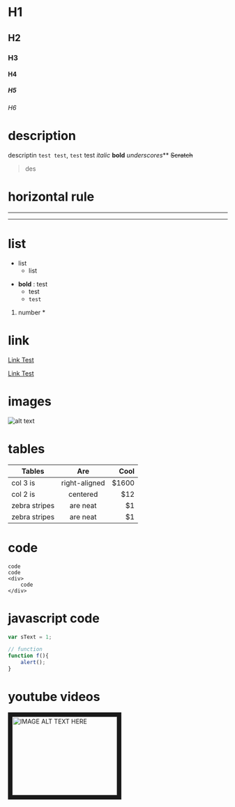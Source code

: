 # H1
## H2
### H3
#### H4
##### H5
###### H6

# description
descriptin `test test`, `test` test
*italic*
**bold**
_underscores_**
~~Scratch~~

> des

# horizontal rule
---

***


# list
* list
    * list

- **bold** : test
    + test
    + `test`

1. number
    *

# link
[Link Test](http://www.google.com)

[Link Test](http://www.google.com "google")

# images
![alt text](../images/images.jpg "logo")

# tables
| Tables        | Are           | Cool  |
| ------------- |:-------------:| -----:|
| col 3 is      | right-aligned | $1600 |
| col 2 is      | centered      |   $12 |
| zebra stripes | are neat      |    $1 |
| zebra stripes | are neat      |    $1 |

# code

    code
    code
    <div>
        code
    </div>

# javascript code
```javascript
var sText = 1;

// function
function f(){
    alert();
}
```

# youtube videos
<a href="#" target="_blank"><img src="http://img.youtube.com/vi/YOUTUBE_VIDEO_ID_HERE/0.jpg" alt="IMAGE ALT TEXT HERE" width="240" height="180" border="10" /></a>